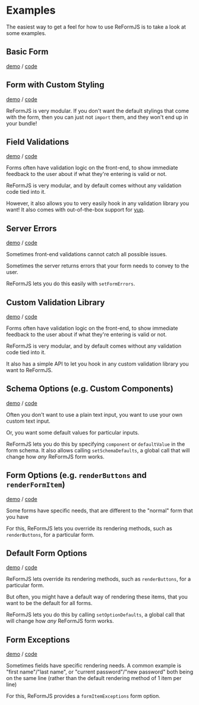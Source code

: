 # Examples

The easiest way to get a feel for how to use ReFormJS is to take a look at some examples.

## Basic Form

[demo]() / [code](./basic)

## Form with Custom Styling

[demo]() / [code](./custom-styling)

ReFormJS is very modular. If you don't want the default stylings that come with the form, then you can just not `import` them, and they won't end up in your bundle!

## Field Validations

[demo]() / [code](./validations)

Forms often have validation logic on the front-end, to show immediate feedback to the user about if what they're entering is valid or not.

ReFormJS is very modular, and by default comes without any validation code tied into it.

However, it also allows you to very easily hook in any validation library you want! It also comes with out-of-the-box support for [yup](https://github.com/jquense/yup).

## Server Errors

[demo]() / [code](./sever-errors)

Sometimes front-end validations cannot catch all possible issues.

Sometimes the server returns errors that your form needs to convey to the user.

ReFormJS lets you do this easily with `setFormErrors`.

## Custom Validation Library

[demo]() / [code](./custom-validation-library)

Forms often have validation logic on the front-end, to show immediate feedback to the user about if what they're entering is valid or not.

ReFormJS is very modular, and by default comes without any validation code tied into it.

It also has a simple API to let you hook in any custom validation library you want to ReFormJS.

## Schema Options (e.g. Custom Components)

[demo]() / [code](./default-schema-options)

Often you don't want to use a plain text input, you want to use your own custom text input.

Or, you want some default values for particular inputs.

ReFormJS lets you do this by specifying `component` or `defaultValue` in the form schema. It also allows calling `setSchemaDefaults`, a global call that will change how _any_ ReFormJS form works.

## Form Options (e.g. `renderButtons` and `renderFormItem`)

[demo]() / [code](./form-options)

Some forms have specific needs, that are different to the "normal" form that you have

For this, ReFormJS lets you override its rendering methods, such as `renderButtons`, for a particular form.

## Default Form Options

[demo]() / [code](./default-form-options)

ReFormJS lets override its rendering methods, such as `renderButtons`, for a particular form.

But often, you might have a default way of rendering these items, that you want to be the default for all forms.

ReFormJS lets you do this by calling `setOptionDefaults`, a global call that will change how _any_ ReFormJS form works.

## Form Exceptions

[demo]() / [code](./form-exceptions)

Sometimes fields have specific rendering needs. A common example is "first name"/"last name", or "current password"/"new password" both being on the same line (rather than the default rendering method of 1 item per line)

For this, ReFormJS provides a `formItemExceptions` form option.
